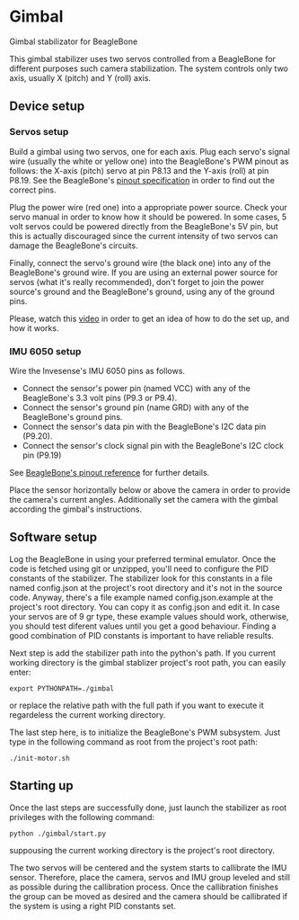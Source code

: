 # Gimbal
Gimbal stabilizator for BeagleBone

This gimbal stabilizer uses two servos controlled from a BeagleBone for different purposes such camera stabilization. The system controls only two axis, usually X (pitch) and Y (roll) axis.

## Device setup

### Servos setup

Build a gimbal using two servos, one for each axis. Plug each servo's signal wire (usually the white or yellow one) into the BeagleBone's PWM pinout as follows: the X-axis (pitch) servo at pin P8.13 and the Y-axis (roll) at pin P8.19. See the BeagleBone's [pinout specification](http://beagleboard.org/static/images/cape-headers.png) in order to find out the correct pins.

Plug the power wire (red one) into a appropriate power source. Check your servo manual in order to know how it should be powered. In some cases, 5 volt servos could be powered directly from the BeagleBone's 5V pin, but this is actually discouraged since the current intensity of two servos can damage the BeagleBone's circuits.

Finally, connect the servo's ground wire (the black one) into any of the BeagleBone's ground wire. If you are using an external power source for servos (what it's really recommended), don't forget to join the power source's ground and the BeagleBone's ground, using any of the ground pins.

Please, watch this [video](https://drive.google.com/file/d/0BwJwUk58ludOeEcyUXliOGhzZGc/view?usp=sharing) in order to get an idea of how to do the set up, and how it works.

### IMU 6050 setup

Wire the Invesense's IMU 6050 pins as follows. 

* Connect the sensor's power pin (named VCC) with any of the BeagleBone's 3.3 volt pins (P9.3 or P9.4).
* Connect the sensor's ground pin (name GRD) with any of the BeagleBone's ground pins.
* Connect the sensor's data pin with the BeagleBone's I2C data pin (P9.20).
* Connect the sensor's clock signal pin with the BeagleBone's I2C clock pin (P9.19)

See [BeagleBone's pinout reference](http://beagleboard.org/static/images/cape-headers.png) for further details. 

Place the sensor horizontally below or above the camera in order to provide the camera's current angles. Additionally set the camera with the gimbal according the gimbal's instructions.

## Software setup

Log the BeagleBone in using your preferred terminal emulator. Once the code is fetched using git or unzipped, you'll need to configure the PID constants of the stabilizer. The stabilizer look for this constants in a file named config.json at the project's root directory and it's not in the source code. Anyway, there's a file example named config.json.example at the project's root directory. You can copy it as config.json and edit it. In case your servos are of 9 gr type, these example values should work, otherwise, you should test diferent values until you get a good behaviour. Finding a good combination of PID constants is important to have reliable results.

Next step is add the stabilizer path into the python's path. If you current working directory is the gimbal stablizer project's root path, you can easily enter:

```
export PYTHONPATH=./gimbal
```

or replace the relative path with the full path if you want to execute it regardeless the current working directory.

The last step here, is to initialize the BeagleBone's PWM subsystem. Just type in the following command as root from the project's root path:

```
./init-motor.sh
```

## Starting up

Once the last steps are successfully done, just launch the stabilizer as root privileges with the following command:

```
python ./gimbal/start.py
```

suppousing the current working directory is the project's root directory.

The two servos will be centered and the system starts to callibrate the IMU sensor. Therefore, place the camera, servos and IMU group leveled and still as possible during the callibration process. Once the callibration finishes the group can be moved as desired and the camera should be callibrated if the system is using a right PID constants set.
